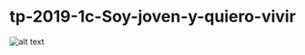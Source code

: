 # tp-2019-1c-Soy-joven-y-quiero-vivir

![alt text](https://i.ytimg.com/vi/ItL-kbj5_9U/maxresdefault.jpg)
